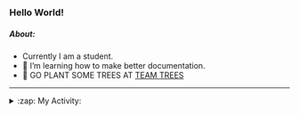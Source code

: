 ### Hello World!

##### About:
- Currently I am a student.
- 🌱 I’m learning how to make better documentation.
- 🌱 GO PLANT SOME TREES AT [TEAM TREES](https://teamtrees.org/)

---
<details>
  <summary>:zap: My Activity:</summary>
  
<!--START_SECTION:waka-->
![Code Time](http://img.shields.io/badge/Code%20Time-1%2C159%20hrs%2016%20mins-blue)

**I'm a Night 🦉** 

```text
🌞 Morning                1749 commits        ██░░░░░░░░░░░░░░░░░░░░░░░   09.86 % 
🌆 Daytime                6110 commits        █████████░░░░░░░░░░░░░░░░   34.45 % 
🌃 Evening                5049 commits        ███████░░░░░░░░░░░░░░░░░░   28.46 % 
🌙 Night                  4830 commits        ███████░░░░░░░░░░░░░░░░░░   27.23 % 
```
📅 **I'm Most Productive on Wednesday** 

```text
Monday                   2554 commits        ████░░░░░░░░░░░░░░░░░░░░░   14.40 % 
Tuesday                  2398 commits        ███░░░░░░░░░░░░░░░░░░░░░░   13.52 % 
Wednesday                4133 commits        ██████░░░░░░░░░░░░░░░░░░░   23.30 % 
Thursday                 2246 commits        ███░░░░░░░░░░░░░░░░░░░░░░   12.66 % 
Friday                   1808 commits        ███░░░░░░░░░░░░░░░░░░░░░░   10.19 % 
Saturday                 1566 commits        ██░░░░░░░░░░░░░░░░░░░░░░░   08.83 % 
Sunday                   3033 commits        ████░░░░░░░░░░░░░░░░░░░░░   17.10 % 
```


📊 **This Week I Spent My Time On** 

```text
🔥 Editors: 
VS Code                  1 hr 42 mins        █████████████░░░░░░░░░░░░   53.24 % 
IntelliJ                 1 hr 29 mins        ████████████░░░░░░░░░░░░░   46.76 % 

🐱‍💻 Projects: 
praise                   1 hr 41 mins        █████████████░░░░░░░░░░░░   53.15 % 
intro                    1 hr 29 mins        ████████████░░░░░░░░░░░░░   46.76 % 
giveth-dapps-v2          0 secs              ░░░░░░░░░░░░░░░░░░░░░░░░░   00.09 % 
```


 Last Updated on 15/08/2023 00:15:30 UTC
<!--END_SECTION:waka-->
</details>
